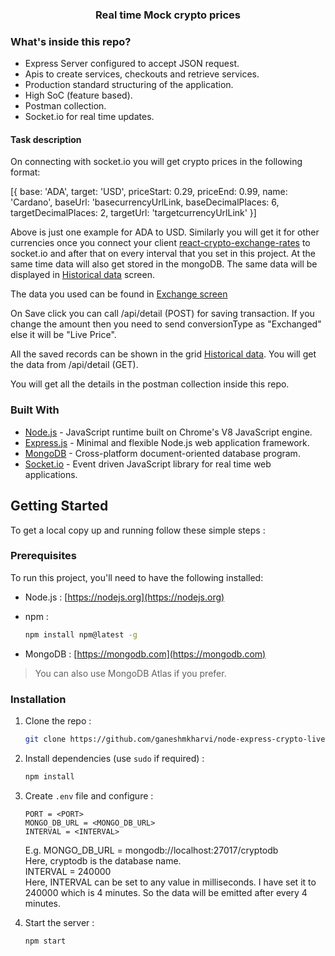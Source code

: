<h3 align="center">Real time Mock crypto prices</h3>


<!-- ABOUT THE PROJECT -->

### What's inside this repo?

- Express Server configured to accept JSON request.
- Apis to create services, checkouts and retrieve services.
- Production standard structuring of the application.
- High SoC (feature based).
- Postman collection.
- Socket.io for real time updates.

#### Task description

On connecting with socket.io you will get crypto prices in the following format: 

 [{
    base: 'ADA', target: 'USD', priceStart: 0.29, priceEnd: 0.99, name: 'Cardano',
    baseUrl: 'basecurrencyUrlLink,
    baseDecimalPlaces: 6, targetDecimalPlaces: 2, targetUrl: 'targetcurrencyUrlLink'
}]

Above is just one example for ADA to USD. Similarly you will get it for other currencies once you connect your client <a href="https://github.com/ganeshmkharvi/react-crypto-exchange-rates">react-crypto-exchange-rates</a>  to socket.io and after that on every interval that you set in this project. At the same time data will also get stored in the mongoDB. The same data will be displayed in <a href="https://www.figma.com/file/YMRGT8t3GlxDMH8cN7BTw9/Technical-Assessment?node-id=21%3A2715">Historical data</a> screen.

The data you used can be found in <a href="https://www.figma.com/file/YMRGT8t3GlxDMH8cN7BTw9/Technical-Assessment?node-id=24%3A1295">Exchange screen</a> 

On Save click you can call /api/detail (POST) for saving transaction. If you change the amount then you need to send conversionType as "Exchanged" else it will be "Live Price". 

All the saved records can be shown in the grid <a href="https://www.figma.com/file/YMRGT8t3GlxDMH8cN7BTw9/Technical-Assessment?node-id=21%3A2715">Historical data</a>. You will get the data from /api/detail (GET).

You will get all the details in the postman collection inside this repo.

### Built With

- [Node.js]() - JavaScript runtime built on Chrome's V8 JavaScript engine.
- [Express.js]() - Minimal and flexible Node.js web application framework.
- [MongoDB]() - Cross-platform document-oriented database program.
- [Socket.io]() - Event driven JavaScript library for real time web applications.

<!-- GETTING STARTED -->

## Getting Started

To get a local copy up and running follow these simple steps :

### Prerequisites

To run this project, you'll need to have the following installed:

- Node.js : [https://nodejs.org](https://nodejs.org)

- npm :
  ```sh
  npm install npm@latest -g
  ```
- MongoDB : [https://mongodb.com](https://mongodb.com) <br>

> You can also use MongoDB Atlas if you prefer.
> <br>

### Installation

1. Clone the repo :
   ```sh
   git clone https://github.com/ganeshmkharvi/node-express-crypto-live-prices.git
   ```
2. Install dependencies (use `sudo` if required) :

   ```sh
   npm install
   ```

3. Create `.env` file and configure :

   ```JS
   PORT = <PORT>
   MONGO_DB_URL = <MONGO_DB_URL> 
   INTERVAL = <INTERVAL>
   ```
   E.g. MONGO_DB_URL = mongodb://localhost:27017/cryptodb <br/>
   Here, cryptodb is the database name. <br/>
   INTERVAL = 240000 <br/>
   Here, INTERVAL can be set to any value in milliseconds. I have set it to 240000 which is 4 minutes. So the data will be emitted after every 4 minutes.

4. Start the server :
   ```sh
   npm start
   ```
   

